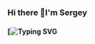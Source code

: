 ### Hi there 👋I'm Sergey
#### [![Typing SVG](https://readme-typing-svg.herokuapp.com?color=%2336BCF7&lines=Computer+science+student)

